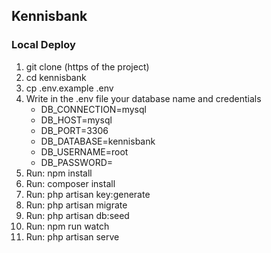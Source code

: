 ## Kennisbank

### Local Deploy

1. git clone (https of the project)
2. cd kennisbank
3. cp .env.example .env
4. Write in the .env file your database name and credentials
     * DB_CONNECTION=mysql
     * DB_HOST=mysql
     * DB_PORT=3306
     * DB_DATABASE=kennisbank
     * DB_USERNAME=root
     * DB_PASSWORD=
5. Run: npm install
6. Run: composer install 
7. Run: php artisan key:generate
8. Run: php artisan migrate
9. Run: php artisan db:seed
10. Run: npm run watch
11. Run: php artisan serve
